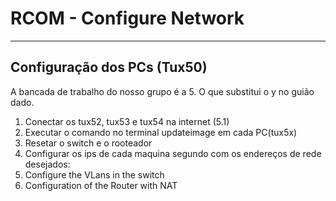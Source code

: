 # RCOM - Configure Network
---------------------------
## Configuração dos PCs (Tux50)

A bancada de trabalho do nosso grupo é a 5. O que substitui o y no guião dado.

1. Conectar os tux52, tux53 e tux54 na internet (5.1)
2. Executar o comando no terminal updateimage em cada PC(tux5x)
3. Resetar o switch e o rooteador
4.  Configurar os ips de cada maquina segundo com os endereços de rede desejados:
5. Configure the VLans in the switch
6. Configuration of the Router with NAT